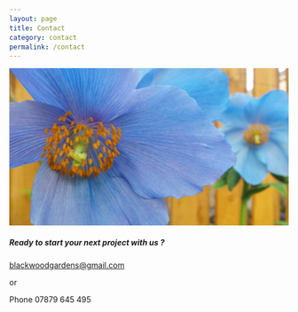 ```yaml
---
layout: page
title: Contact
category: contact
permalink: /contact 
---
```

![Mecanopsis](/assets/img/MeconopsisLandscape.jpg)
##### Ready to start your next project with us ? ##### 

[blackwoodgardens@gmail.com](mailto:blackwoodgardens@gmail.com)

or

Phone 07879 645 495